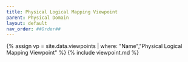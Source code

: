 ```yaml
---
title: Physical Logical Mapping Viewpoint
parent: Physical Domain
layout: default
nav_order: ##Order##
---
```

{% assign vp = site.data.viewpoints | where: "Name","Physical Logical Mapping Viewpoint" %}
{% include viewpoint.md %}